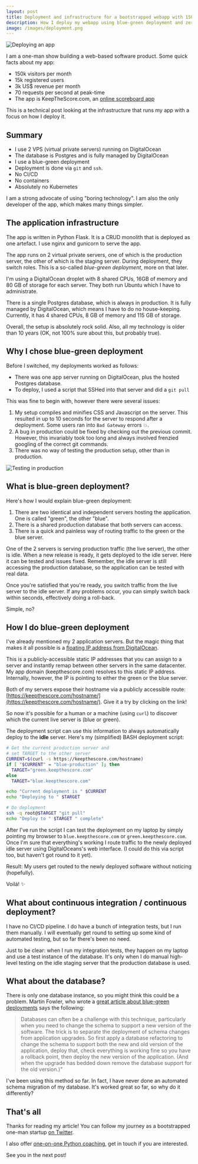 ```yaml
---
layout: post
title: Deployment and infrastructure for a bootstrapped webapp with 150k monthly visits
description: How I deploy my webapp using blue-green deployment and zero rocket-science
image: /images/deployment.png
---
```


![Deploying an app](/images/deployment.png)

I am a one-man show building a web-based software product. Some quick facts about my app:

* 150k visitors per month
* 15k registered users
* 3k US$ revenue per month
* 70 requests per second at peak-time
* The app is KeepTheScore.com, an [online scoreboard app](https://keepthescore.com/)

This is a technical post looking at the infrastructure that runs my app with a focus on how I deploy it.

## Summary

* I use 2 VPS (virtual private servers) running on DigitalOcean
* The database is Postgres and is fully managed by DigitalOcean
* I use a blue-green deployment
* Deployment is done via `git` and `ssh`.
* No CI/CD
* No containers 
* Absolutely no Kubernetes

I am a strong advocate of using "boring technology". I am also the only developer of the app, which makes many things simpler.

## The application infrastructure

The app is written in Python Flask. It is a CRUD monolith that is deployed as one artefact. I use nginx and gunicorn to serve the app.

The app runs on 2 virtual private servers, one of which is the production server, the other of which is the staging server. During deployment, they switch roles. This is a so-called _blue-green deployment_, more on that later.

I'm using a DigitalOcean droplet with 8 shared CPUs, 16GB of memory and 80 GB of storage for each server.  They both run Ubuntu which I have to administrate.

There is a single Postgres database, which is always in production. It is fully managed by DigitalOcean, which means I have to do no house-keeping. Currently, it has 4 shared CPUs, 8 GB of memory and 115 GB of storage.

Overall, the setup is absolutely rock solid. Also, all my technology is older than 10 years (OK, not 100% sure about this, but probably true).

## Why I chose blue-green deployment

Before I switched, my deployments worked as follows:

 * There was one app server running on DigitalOcean, plus the hosted Postgres database.
 * To deploy, I used a script that SSHed into that server and did a `git pull`
 
 This was fine to begin with, however there were several issues:
 
1. My setup compiles and minifies CSS and Javascript on the server.  This resulted in up to 10 seconds for the server to respond after a deployment. Some users ran into `Bad Gateway` errors 💥.
2. A bug in production could be fixed by checking out the previous commit. However, this invariably took too long and always involved frenzied googling of the correct git commands.
3. There was no way of testing the production setup, other than in production.
 
![Testing in production](/images/testing-in-production.jpg)

## What is blue-green deployment?

Here's how I would explain blue-green deployment: 

1. There are two identical and independent servers hosting the application. One is called "green", the other "blue".
2. There is a shared production database that both servers can access.
3. There is a quick and painless way of routing traffic to the green or the blue server. 

One of the 2 servers is serving production traffic (the live server), the other is idle. When a new release is ready, it gets deployed to the idle server. Here it can be tested and issues fixed. Remember, the idle server is still accessing the production database, so the application can be tested with real data.

Once you're satisfied that you're ready, you switch traffic from the live server to the idle server. If any problems occur, you can simply switch back within seconds, effectively doing a roll-back.

Simple, no?
  
## How I do blue-green deployment 

I've already mentioned my 2 application servers. But the magic  thing that makes it all possible is a  [floating IP address from DigitalOcean](https://www.digitalocean.com/docs/networking/floating-ips/). 

This is a publicly-accessible static IP addresses that you can assign to a server and instantly remap between other servers in the same datacenter. My app domain (keepthescore.com) resolves to this static IP address. Internally, however, the IP is pointing to either the green or the blue server.

Both of my servers expose their hostname via a publicly accessible route: [https://keepthescore.com/hostname/](https://keepthescore.com/hostname/). Give it a try by clicking on the link! 

So now it's possible for a human or a machine (using `curl`) to discover which the current live server is (blue or green).

The deployment script can use this information to always automatically deploy to the **idle** server. Here's my (simplified) BASH deployment script:

```bash
# Get the current production server and 
# set TARGET to the other server 
CURRENT=$(curl -s https://keepthescore.com/hostname)
if [ "$CURRENT" = "blue-production" ]; then
  TARGET="green.keepthescore.com"
else 
  TARGET="blue.keepthescore.com"

echo "Current deployment is " $CURRENT
echo "Deploying to " $TARGET

# Do deployment
ssh -q root@$TARGET "git pull"
echo "Deploy to " $TARGET " complete"
```

After I've run the script I can test the deployment on my laptop by simply pointing my browser to `blue.keepthescore.com` or `green.keepthescore.com`. Once I'm sure that everything's working I route traffic to the newly deployed idle server using DigitalOceans's web interface. (I could do this via script too, but haven't got round to it yet). 

Result: My users get routed to the newly deployed software without noticing (hopefully). 

Voilá! ✨

## What about continuous integration / continuous deployment?

I have no CI/CD pipeline. I do have a bunch of integration tests, but I run them manually. I will eventually get round to setting up some kind of automated testing, but so far there's been no need.

Just to be clear: when I run my integration tests, they happen on my laptop and use a test instance of the database. It's only when I do manual high-level testing on the idle staging server that the production database is used.

## What about the database?

There is only one database instance, so you might think this could be a problem. Martin Fowler, who wrote a [great article about blue-green deployments](https://martinfowler.com/bliki/BlueGreenDeployment.html) says the following:

> Databases can often be a challenge with this technique, particularly when you need to change the schema to support a new version of the software. The trick is to separate the deployment of schema changes from application upgrades. So first apply a database refactoring to change the schema to support both the new and old version of the application, deploy that, check everything is working fine so you have a rollback point, then deploy the new version of the application. (And when the upgrade has bedded down remove the database support for the old version.)"

I've been using this method so far. In fact, I have never done an automated schema migration of my database. It's worked great so far, so why do it differently?

## That's all

Thanks for reading my article! You can follow my journey as a bootstrapped one-man startup [on Twitter](https://twitter.com/wrede). 

I also offer [one-on-one Python coaching](/python-berlin/), get in touch if you are interested.

See you in the next post!